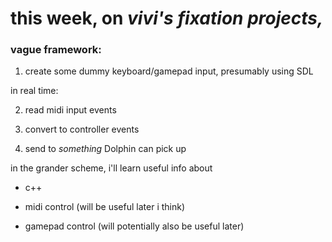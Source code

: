 # this week, on _vivi's fixation projects,_

### vague framework:

1. create some dummy keyboard/gamepad input, presumably using SDL

in real time:

2. read midi input events

3. convert to controller events

4. send to _something_ Dolphin can pick up

in the grander scheme, i'll learn useful info about

* c++

* midi control (will be useful later i think)

* gamepad control (will potentially also be useful later)
